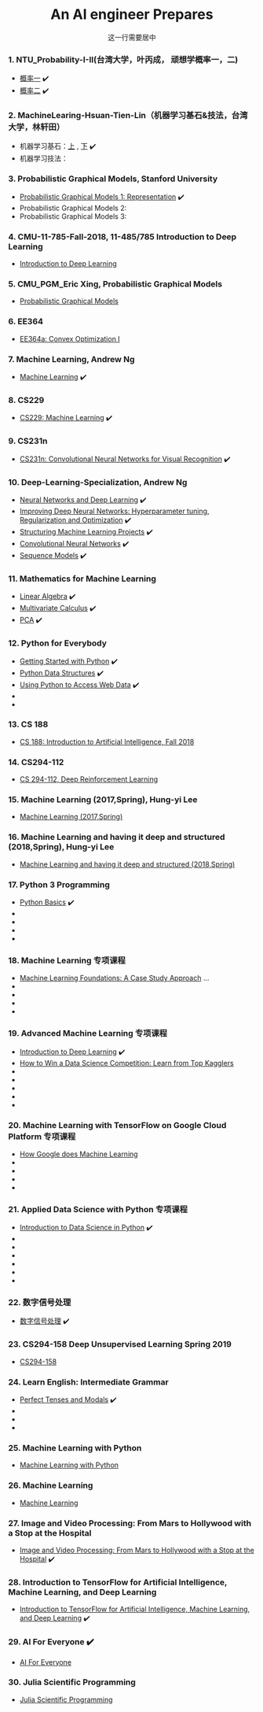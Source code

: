 # <center>An AI engineer Prepares</center>
<center>这一行需要居中</center>


### 1. NTU_Probability-I-II(台湾大学，叶丙成， 顽想学概率一，二)
 * [概率一](https://www.coursera.org/learn/prob1) :heavy_check_mark: 
 * [概率二](https://www.coursera.org/learn/prob2) :heavy_check_mark:

### 2. MachineLearing-Hsuan-Tien-Lin（机器学习基石&技法，台湾大学，林轩田）
 * 机器学习基石：[上](https://www.coursera.org/learn/ntumlone-mathematicalfoundations) , [下]( https://www.coursera.org/learn/ntumlone-algorithmicfoundations) :heavy_check_mark:
 * 机器学习技法：

### 3. Probabilistic Graphical Models, Stanford University
 * [Probabilistic Graphical Models 1: Representation](https://www.coursera.org/learn/probabilistic-graphical-models/home/welcome) :heavy_check_mark:
 * Probabilistic Graphical Models 2: 
 * Probabilistic Graphical Models 3: 
 
### 4. CMU-11-785-Fall-2018, 11-485/785 Introduction to Deep Learning
 * [Introduction to Deep Learning](http://deeplearning.cs.cmu.edu/)
 
### 5. CMU_PGM_Eric Xing, Probabilistic Graphical Models
 * [Probabilistic Graphical Models](http://www.cs.cmu.edu/~epxing/Class/10708-14/lecture.html)
 
 ### 6. EE364
 * [EE364a: Convex Optimization I](http://web.stanford.edu/class/ee364a/)
 
 ### 7. Machine Learning, Andrew Ng
 * [Machine Learning](https://www.coursera.org/learn/machine-learning) :heavy_check_mark:
 
 ### 8. CS229
 * [CS229: Machine Learning](https://see.stanford.edu/Course/CS229) :heavy_check_mark:
 
 ### 9. CS231n
 * [CS231n: Convolutional Neural Networks for Visual Recognition](http://cs231n.stanford.edu/) :heavy_check_mark:
 
 ### 10. Deep-Learning-Specialization, Andrew Ng
 * [Neural Networks and Deep Learning](https://www.coursera.org/learn/neural-networks-deep-learning?specialization=deep-learning) :heavy_check_mark:
 * [Improving Deep Neural Networks: Hyperparameter tuning, Regularization and Optimization](https://www.coursera.org/learn/deep-neural-network?specialization=deep-learning) :heavy_check_mark:
 * [Structuring Machine Learning Projects](https://www.coursera.org/learn/machine-learning-projects?specialization=deep-learning) :heavy_check_mark:
 * [Convolutional Neural Networks](https://www.coursera.org/learn/convolutional-neural-networks?specialization=deep-learning) :heavy_check_mark:
 * [Sequence Models](https://www.coursera.org/learn/nlp-sequence-models/home/welcome) :heavy_check_mark:
 
 ### 11. Mathematics for Machine Learning
 * [Linear Algebra](https://www.coursera.org/learn/linear-algebra-machine-learning/home/welcome) :heavy_check_mark:
 * [Multivariate Calculus](https://www.coursera.org/learn/multivariate-calculus-machine-learning/home/welcome) :heavy_check_mark:
 * [PCA](https://www.coursera.org/learn/pca-machine-learning/home/welcome) :heavy_check_mark:
 
 ### 12. Python for Everybody
 * [Getting Started with Python](https://www.coursera.org/learn/python/home/welcome) :heavy_check_mark:
 * [Python Data Structures](https://www.coursera.org/learn/python-data/home/welcome) :heavy_check_mark:
 * [Using Python to Access Web Data](https://www.coursera.org/learn/python-network-data/home/welcome) :heavy_check_mark:
 *
 *
 
 ### 13. CS 188
 * [CS 188: Introduction to Artificial Intelligence, Fall 2018](https://inst.eecs.berkeley.edu/~cs188/fa18/)
 
 ### 14. CS294-112
 * [CS 294-112, Deep Reinforcement Learning](http://rail.eecs.berkeley.edu/deeprlcourse/)
 
 ### 15. Machine Learning (2017,Spring), Hung-yi Lee
 * [Machine Learning (2017,Spring)](http://speech.ee.ntu.edu.tw/~tlkagk/courses_ML17.html)
 
 ### 16. Machine Learning and having it deep and structured (2018,Spring), Hung-yi Lee
 * [Machine Learning and having it deep and structured (2018,Spring)](http://speech.ee.ntu.edu.tw/~tlkagk/courses_MLDS18.html)
 
 ### 17. Python 3 Programming
 * [Python Basics](https://www.coursera.org/learn/python-basics?specialization=python-3-programming) :heavy_check_mark:
 *
 *
 *
 *
 
 ### 18. Machine Learning 专项课程
 * [Machine Learning Foundations: A Case Study Approach](https://www.coursera.org/learn/ml-foundations)  ...
 *
 *
 *
 *
 
 ### 19. Advanced Machine Learning 专项课程
 * [Introduction to Deep Learning](https://www.coursera.org/learn/intro-to-deep-learning?specialization=aml) :heavy_check_mark:
 * [How to Win a Data Science Competition: Learn from Top Kagglers](https://www.coursera.org/learn/competitive-data-science)
 *
 *
 *
 *
 *
 
  ### 20. Machine Learning with TensorFlow on Google Cloud Platform 专项课程
 * [How Google does Machine Learning](https://www.coursera.org/learn/google-machine-learning?specialization=machine-learning-tensorflow-gcp)
 *
 *
 *
 *

### 21. Applied Data Science with Python 专项课程
 * [Introduction to Data Science in Python](https://www.coursera.org/learn/python-data-analysis/home/welcome) :heavy_check_mark:
 *
 *
 *
 *
 *
 *


### 22. 数字信号处理
 * [数字信号处理](https://www.coursera.org/learn/dsp) :heavy_check_mark:
 
### 23. CS294-158 Deep Unsupervised Learning Spring 2019
 * [CS294-158](https://sites.google.com/view/berkeley-cs294-158-sp19/home)
 
 
### 24. Learn English: Intermediate Grammar
 * [Perfect Tenses and Modals](https://www.coursera.org/learn/perfect-tenses-modals/home/welcome) :heavy_check_mark:
 *
 *
 *
 
 
### 25. Machine Learning with Python
 * [Machine Learning with Python](https://www.coursera.org/learn/machine-learning-with-python) 
 
### 26. Machine Learning
 * [Machine Learning](https://www.edx.org/course/machine-learning)
 
### 27. Image and Video Processing: From Mars to Hollywood with a Stop at the Hospital
 * [Image and Video Processing: From Mars to Hollywood with a Stop at the Hospital](https://www.coursera.org/learn/image-processing/home/welcome)  :heavy_check_mark:
 
### 28. Introduction to TensorFlow for Artificial Intelligence, Machine Learning, and Deep Learning
* [Introduction to TensorFlow for Artificial Intelligence, Machine Learning, and Deep Learning](https://www.coursera.org/learn/introduction-tensorflow/home/welcome)  :heavy_check_mark:


### 29. AI For Everyone :heavy_check_mark:
 * [AI For Everyone](https://www.coursera.org/learn/ai-for-everyone/home/welcome) 
 
### 30. Julia Scientific Programming
* [Julia Scientific Programming](https://www.coursera.org/learn/julia-programming/home/welcome)
